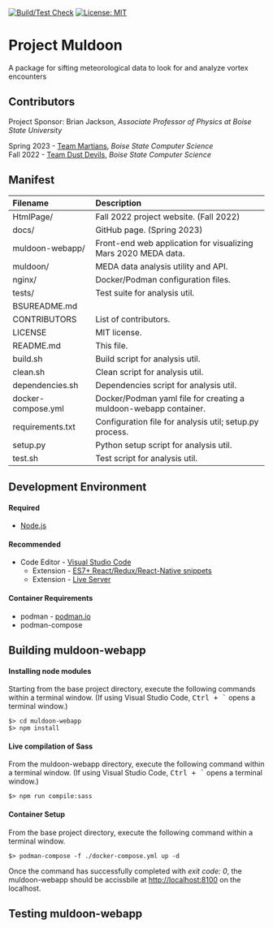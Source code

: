 [![Build/Test Check](https://github.com/cs481-ekh/s23-martians/actions/workflows/ci.yml/badge.svg)](https://github.com/cs481-ekh/s23-martians/actions/workflows/ci.yml) [![License: MIT](https://img.shields.io/badge/License-MIT-yellow.svg)](https://opensource.org/licenses/MIT)

# Project Muldoon
A package for sifting meteorological data to look for and analyze vortex encounters

## Contributors
Project Sponsor: Brian Jackson, _Associate Professor of Physics at Boise State University_  
  
Spring 2023 - [Team Martians](https://cs481-ekh.github.io/s23-martians/), _Boise State Computer Science_  
Fall 2022 - [Team Dust Devils](https://cs481-ekh.github.io/f22-dust-devils/), _Boise State Computer Science_  

## Manifest
| Filename           | Description
| :---               | :---
| HtmlPage/          | Fall 2022 project website. (Fall 2022)
| docs/              | GitHub page. (Spring 2023)
| muldoon-webapp/    | Front-end web application for visualizing Mars 2020 MEDA data.
| muldoon/           | MEDA data analysis utility and API.
| nginx/             | Docker/Podman configuration files.
| tests/             | Test suite for analysis util.
| BSUREADME.md       |
| CONTRIBUTORS       | List of contributors.
| LICENSE            | MIT license.
| README.md          | This file.
| build.sh           | Build script for analysis util.
| clean.sh           | Clean script for analysis util.
| dependencies.sh    | Dependencies script for analysis util.
| docker-compose.yml | Docker/Podman yaml file for creating a muldoon-webapp container.
| requirements.txt   | Configuration file for analysis util; setup.py process.
| setup.py           | Python setup script for analysis util.
| test.sh            | Test script for analysis util.

## Development Environment
#### Required
- [Node.js](https://nodejs.org)

#### Recommended
- Code Editor - [Visual Studio Code](https://code.visualstudio.com)
  - Extension - [ES7+ React/Redux/React-Native snippets](https://marketplace.visualstudio.com/items?itemName=dsznajder.es7-react-js-snippets)
  - Extension - [Live Server](https://marketplace.visualstudio.com/items?itemName=ritwickdey.LiveServer)

#### Container Requirements
- podman - [podman.io](https://podman.io)
- podman-compose

## Building muldoon-webapp
#### Installing node modules
Starting from the base project directory, execute the following commands within a terminal window. (If using Visual Studio Code, <kbd>Ctrl + `</kbd> opens a terminal window.)
```
$> cd muldoon-webapp
$> npm install
```
#### Live compilation of Sass
From the muldoon-webapp directory, execute the following command within a terminal window. (If using Visual Studio Code, <kbd>Ctrl + `</kbd> opens a terminal window.)
```
$> npm run compile:sass
```
#### Container Setup
From the base project directory, execute the following command within a terminal window.
```
$> podman-compose -f ./docker-compose.yml up -d
```
Once the command has successfully completed with _exit code: 0_, the muldoon-webapp should be accissbile at
[http://localhost:8100](http://localhost:8100) on the localhost.


## Testing muldoon-webapp
